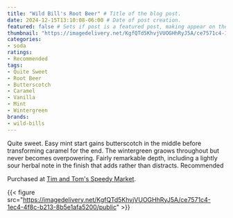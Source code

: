 ```yaml
---
title: "Wild Bill's Root Beer" # Title of the blog post.
date: 2024-12-15T13:10:08-06:00 # Date of post creation.
featured: false # Sets if post is a featured post, making appear on the home page side bar.
thumbnail: "https://imagedelivery.net/KgfQTd5KhvjVUOGHhRyJ5A/ce7571c4-1ec4-4f8c-b213-8b5e1afa5200/thumb"
categories:
- soda
ratings:
- Recommended
tags:
- Quite Sweet
- Root Beer
- Butterscotch
- Caramel
- Vanilla
- Mint
- Wintergreen
brands:
- wild-bills
---
```


Quite sweet. Easy mint start gains butterscotch in the middle before transforming caramel for the end. The wintergreen graows throughout but never becomes overpowering. Fairly remarkable depth, including a lightly sour herbal note in the finish that adds rather than distracts. Recommended

Purchased at [Tim and Tom's Speedy Market](https://www.timandtomsspeedymarket.com/).

{{< figure src="https://imagedelivery.net/KgfQTd5KhvjVUOGHhRyJ5A/ce7571c4-1ec4-4f8c-b213-8b5e1afa5200/public" >}}
